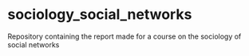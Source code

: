 # sociology_social_networks
Repository containing the report made for a course on the sociology of social networks

